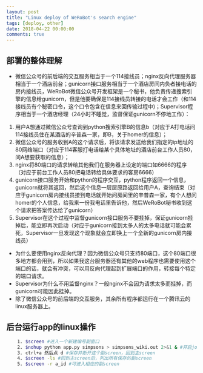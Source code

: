 ```yaml
---
layout: post
title: "Linux deploy of WeRoBot's search engine"
tags: [deploy, other]
date: 2018-04-22 00:00:00
comments: true
---  
```


## 部署的整体理解  

* 微信公众号的前后端的交互服务相当于一个114接线员；nginx反向代理服务器相当于一个酒店前台；gunicorn接口服务相当于一个酒店房间内负者接电话的房内接线员，WeRoBot微信公众号开发框架是一个秘书，他负责传递搜索引擎的信息给gunicorn，但是他要确保是114接线员转接的电话才会工作（和114接线员有个秘密口令，这个口令包含在信息来回传输过程中)；Supervisor程序相当于一个酒店经理（24小时不睡觉，监督保证gunicorn不停地工作）：
<!--more-->
  1. 用户A想通过微信公众号查询到python搜索引擎B的信息b（对应于A打电话问114接线员住在某酒店的辛普森一家，即B，关于homer的信息）；
  2. 微信公众号的服务收到A的这个请求后，将该请求发送给我们指定的ip地址的80网络端口（对应于114客服打电话给某个具体地址的酒店前台工作人员80，问A想要获取的信息）；
  3. nginx将80端口的请求转给其他我们在服务器上设定的端口如6666的程序（对应于前台工作人员80把电话转给具体要求的客房6666）
  4. gunicorn接口服务开始和python的程序交互，python程序返回一个信息，gunicorn就将其返回，然后这个信息一层层原路返回给用户A，查询结束（对应于gunicorn房内接线员接到电话就开始问房间里的辛普森一家，有个人想问homer的个人信息，给我来一份我电话里告诉他，然后WeRoBot秘书收到这个请求把答案传达给了gunicorn）
  5. Supervisor在这个过程中监督gunicorn接口服务不要挂掉，保证gunicorn挂掉后，能立即再次启动（对应于gunicorn接到太多人的太多电话就可能会累死，Supervisor一旦发现这个现象就会立即换上一个全新的gunicorn房内接线员）
* 为什么要使用nginx反向代理？因为微信公众号只支持80端口，这个80端口很多地方都会用到，所以如果我这台服务器还有其他的web程序也需要使用这个端口的话，就会有冲突，可以用反向代理起到扩展端口的作用，转接每个特定的端口请求。
* Supervisor为什么不用监督nginx？一般nginx不会因为请求太多而挂掉，而gunicorn可能因此挂掉。
* 除了微信公众号的前后端的交互服务，其余所有程序都运行在一个腾讯云的linux服务器上。  

## 后台运行app的linux操作  

```bash
    1. $screen #进入一个新建编号副窗口
    2. $nohup python app.py simpsons > simpsons_wiki.out 2>&1 & #开启job并放入后台里
    3. ctrl+a 然后点 d #保存并断开这个副screen，回到主screen
    4. $screen -ls #回到主screen后，列出所有保存的副screen
    5. $screen -r a_id #可进入相应的副screen  
```


